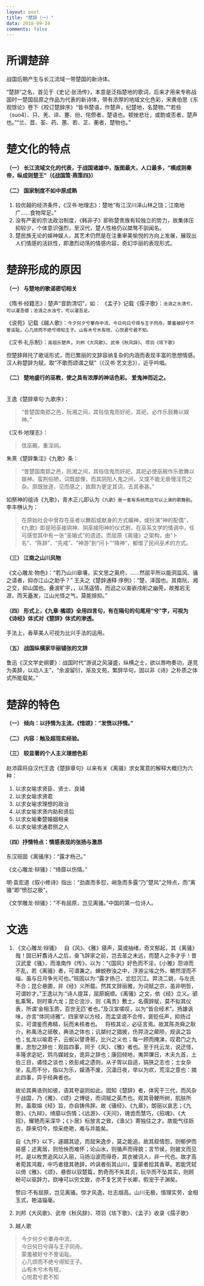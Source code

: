 ```yaml
---
layout: post
title: "楚辞（一）"
data: 2018-09-24
comments: false
---
```

# 所谓楚辞
战国后期产生与长江流域一带楚国的新诗体。

“楚辞”之名，首见于《史记·张汤传》，本意是泛指楚地的歌词，后来才用来专称战国时一楚国屈原之作品为代表的新诗体，带有浓厚的地域文化色彩，宋黄伯思《东观馀论》卷下《校订楚辞序》“皆书楚语，作楚声，纪楚地，名楚物。”“若些（suo4）、只、羌、谇、蹇、纷、侘傺者，楚语也。顿挫悲壮，或韵或否者，楚声也。”“兰、茝、荃、药、蕙、若、芷、蘅者，楚物也。”
# 楚文化的特点
#### （一） 长江流域文化的代表，于战国诸雄中，版图最大，人口最多，“横成则秦帝，纵成则楚王”（《战国策·燕策四》）

#### （二） 国家制度不如中原成熟

  1. 较优越的经济条件，《汉书·地理志》：楚地“有江汉川泽山林之饶；江南地广……食物常足。”
  2. 没有严密的宗法政治制度，《韩非子》即称楚贵族有较独立的势力，故集体压抑较少，个体意识强烈，至汉代，楚人性格仍以桀骜不驯闻名。
  3. 楚民族无论的娱神娱人，其艺术仍然是在注重审美愉悦的方向上发展，展现出人们情感的活跃性，即激烈动荡的情感内容，奇幻华丽的表现形式。

# 楚辞形成的原因
#### （一） 与楚地的歌谣密切相关

  《隋书·经籍志》：楚声“音韵清切”，如：
  《孟子》记载《孺子歌》：```沧浪之水清兮，可以濯吾缨；沧浪之水浊兮，可以濯吾足。```

  《说苑》记载《越人歌》：```今夕何夕兮搴舟中流，今日何日兮得与王子同舟。蒙羞被好兮不訾诟耻。心几烦而不绝兮得知王子。山有木兮木有枝，心悦君兮君不知。```

  《汉书·礼乐制》：```高祖乐楚声```，```刘邦《大风歌》```、```武帝《秋风辞》```、```项羽《垓下歌》```

  但楚辞拜托了歌谣形式，而已繁丽的文辞容纳复杂的内涵而表现丰富的思想情感。汉人称楚辞为赋，取“不歌而颂谓之赋”（《汉书·艺文志》），近乎吟唱。

#### （二） 楚地盛行的巫教，使之具有浓厚的神话色彩。 爱鬼神而近之。
  <br />王逸《楚辞章句·九歌序》：
  >“昔楚国南郢之邑，阮湘之间，其俗信鬼而好祀，其祀，必作乐鼓舞以娱神。”
  >

《汉书·地理志》：
  > 信巫觋，重淫祠。
  >

朱熹《楚辞集注》《九歌》条：
>“昔楚国南郢之邑，阮湘之间，其俗信鬼而好祀，其祀必使巫觋作乐歌舞以娱神。蛮荆俗陋，词既鄙俚，而其阴阳人鬼之间，又或不能无亵慢淫荒之杂。原既放逐，见而感之，故颇为更定其词，去其泰甚。”
>
如祭神的组诗《九歌》，青木正儿即认为```《九歌》是一套有系统而且可以上演的歌舞剧```。
<br />李丰㮊认为：
> 在原始社会中曾存在巫者以舞蹈或献身的方式媚神，或扮演“神的配偶”，《九歌》即是阳巫接阴神、阴巫接阳神的仪式剧，在巫系文学的情调中，任可感觉其中有一张“圣婚式”的遗迹。而屈原《离骚》之架构，由“卜名”、“陈辞”、“先戒”、“神游”到“问卜”“降神”，都借了民间巫术的方式。
>

#### （三） 江南之山川风物
《文心雕龙·物色》：“若乃山川皋壤，实文思之奥府，……然屈平所以能洞监风、骚之请者，抑亦江山之助乎？”
王夫之《楚辞通释·序例》：“楚，泽国也。其南阮、湘之交，抑山国也。叠波旷宇，，以荡遥情，而迫之以崟嶔戌削之幽莞，故推宕无涯，而天矗发，江山光怪之气，莫能揜抑。”

#### （四） 形式上，《九章·橘颂》全用四言句，有在隔句的句尾用“兮”字，可视为《诗经》体式对《楚辞》体式的渗透。
手法上，香草美人可视为比兴手法的运用。
#### （五） 战国纵横家华丽铺张的文辞
鲁迅《汉文学史纲要》：战国时代“游说之风寖盛，纵横之士，欲以唇吻奏功，遂竞为美辞，以动人主”，“余波留衍，渐及文苑，繁辞华句，固以非《诗》之朴质之体式所能载矣。”

# 楚辞的特色
#### （一） 倾向：以抒情为主流，《惜颂》：“发愤以抒情。”
#### （二） 内容：触及超现实经验。
#### （三） 较显著的个人主义理想色彩
赵沛霖将自汉代王逸《楚辞章句》以来有关《离骚》求女寓意的解释大概归为六种：

1. 以求女喻求贤臣、贤士、良辅
2. 以求女喻求贤君
3. 以求女喻求理想的政治
4. 以求女喻求贤内助和贤后
5. 以求女喻秦楚婚姻相亲
6. 以求女喻求通君侧之人

#### （四）抒情特点：情感表现的张扬与激昂
东汉班固《离骚序》：“露才杨己。”

《文心雕龙·辩骚》：“绮靡以伤情。”

明·袁宏道《叙小修诗》指出：“劲直而多怼，峭急而多露”乃“楚风”之特点，而“离骚”即“愤怼之极”。

《文学雕龙·辩骚》：“不有屈原，岂见离骚。”中国的第一位诗人。

# 文选
1. 《文心雕龙·辩骚》
     自《风》、《雅》寝声，莫或抽绪，奇文郁起，其《离骚》哉！固已轩翥诗人之后，奋飞辞家之前，岂去圣之未远，而楚人之多才乎！昔汉武爱《骚》，而淮南作《传》，以为：“《国风》好色而不淫，《小雅》怨诽而不乱，若《离骚》者，可谓兼之。蝉蜕秽浊之中，浮游尘埃之外，皭然涅而不缁，虽与日月争光可也。”班固以为∶“露才扬己，忿怼沉江。羿浇二姚，与左氏不合；昆仑悬圃，非《经》义所载。然其文辞丽雅，为词赋之宗，虽非明哲，可谓妙才。”王逸以为∶“诗人提耳，屈原婉顺。《离骚》之文，依《经》立义。驷虬乘鹥，则时乘六龙；昆仑流沙，则《禹贡》敷土。名儒辞赋，莫不拟其仪表，所谓‘金相玉质，百世无匹’者也。”及汉宣嗟叹，以为“皆合经术”。扬雄讽味，亦言“体同诗雅”。四家举以方经，而孟坚谓不合传，褒贬任声，抑扬过实，可谓鉴而弗精，玩而未核者也。
 
    将核其论，必征言焉。故其陈尧舜之耿介，称禹汤之祗敬，典诰之体也；讥桀纣之猖披，伤羿浇之颠陨，规讽之旨也；虬龙以喻君子，云蜺以譬谗邪，比兴之义也；每一顾而掩涕，叹君门之九重，忠恕之辞也：观兹四事，同于《风》、《雅》者也。至于托云龙，说迂怪，丰隆求宓妃，鸩鸟媒娀女，诡异之辞也；康回倾地，夷羿彃日，木夫九首，土伯三目，谲怪之谈也；依彭咸之遗则，从子胥以自适，狷狭之志也；士女杂坐，乱而不分，指以为乐，娱酒不废，沉湎日夜，举以为欢，荒淫之意也：摘此四事，异乎经典者也。 

     故论其典诰则如彼，语其夸诞则如此。固知《楚辞》者，体宪于三代，而风杂于战国，乃《雅》、《颂》之博徒，而词赋之英杰也。观其骨鲠所树，肌肤所附，虽取熔《经》旨，亦自铸伟辞。故《骚经》、《九章》，朗丽以哀志；《九歌》、《九辩》，绮靡以伤情；《远游》、《天问》，瑰诡而慧巧，《招魂》、《大招》，耀艳而采深华；《卜居》标放言之致，《渔父》寄独往之才。故能气往轹古，辞来切今，惊采绝艳，难与并能矣。 

     自《九怀》以下，遽蹑其迹，而屈宋逸步，莫之能追。故其叙情怨，则郁伊而易感；述离居，则怆怏而难怀；论山水，则循声而得貌；言节侯，则披文而见时。是以枚贾追风以入丽，马扬沿波而得奇，其衣被词人，非一代也。故才高者菀其鸿裁，中巧者猎其艳辞，吟讽者衔其山川，童蒙者拾其香草。若能凭轼以倚《雅》、《颂》，悬辔以驭楚篇，酌奇而不失其贞，玩华而不坠其实，则顾盼可以驱辞力，欬唾可以穷文致，亦不复乞灵于长卿，假宠于子渊矣。   

     赞曰∶不有屈原，岂见离骚。惊才风逸，壮志烟高。山川无极，情理实劳，金相玉式，艳溢锱毫。 

2. 刘邦《大风歌》、武帝《秋风辞》、项羽《垓下歌》、《孟子》收录《孺子歌》
3. 越人歌
> 今夕何夕兮搴舟中流，<br />
今日何日兮得与王子同舟。<br />
蒙羞被好兮不訾诟耻。<br />
心几烦而不绝兮得知王子。<br />
山有木兮木有枝，<br />
心悦君兮君不知
>
